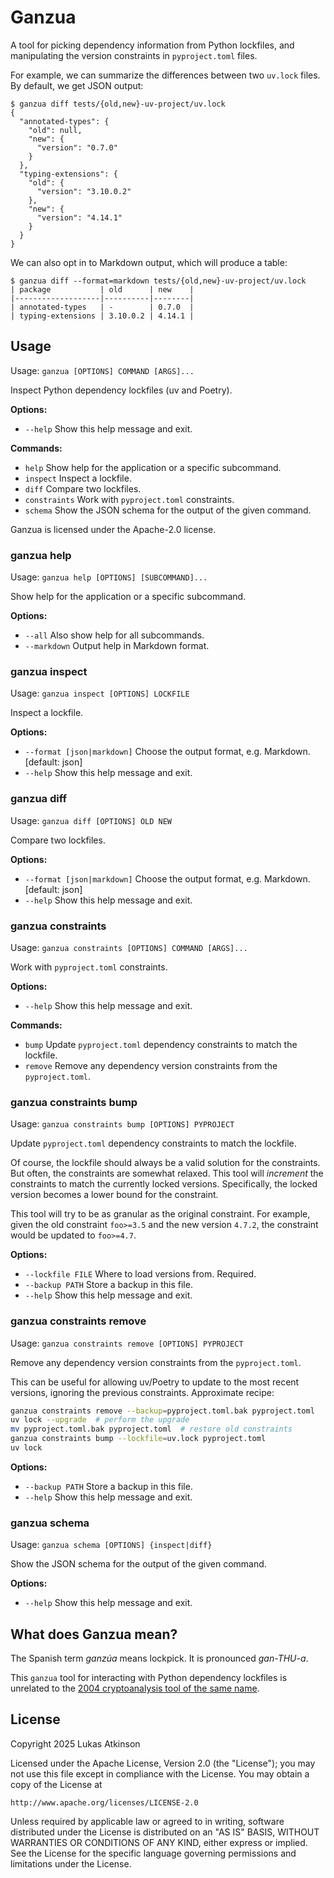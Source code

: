 Ganzua
======

A tool for picking dependency information from Python lockfiles,
and manipulating the version constraints in `pyproject.toml` files.

For example, we can summarize the differences between two `uv.lock` files.
By default, we get JSON output:

```console
$ ganzua diff tests/{old,new}-uv-project/uv.lock
{
  "annotated-types": {
    "old": null,
    "new": {
      "version": "0.7.0"
    }
  },
  "typing-extensions": {
    "old": {
      "version": "3.10.0.2"
    },
    "new": {
      "version": "4.14.1"
    }
  }
}
```

We can also opt in to Markdown output, which will produce a table:

```console
$ ganzua diff --format=markdown tests/{old,new}-uv-project/uv.lock
| package           | old      | new    |
|-------------------|----------|--------|
| annotated-types   | -        | 0.7.0  |
| typing-extensions | 3.10.0.2 | 4.14.1 |
```

## Usage

<!-- begin usage -->

Usage: `ganzua [OPTIONS] COMMAND [ARGS]...`

Inspect Python dependency lockfiles (uv and Poetry).

**Options:**

* `--help`
  Show this help message and exit.

**Commands:**

* `help`
  Show help for the application or a specific subcommand.
* `inspect`
  Inspect a lockfile.
* `diff`
  Compare two lockfiles.
* `constraints`
  Work with `pyproject.toml` constraints.
* `schema`
  Show the JSON schema for the output of the given command.

Ganzua is licensed under the Apache-2.0 license.


### ganzua help

Usage: `ganzua help [OPTIONS] [SUBCOMMAND]...`

Show help for the application or a specific subcommand.

**Options:**

* `--all`
  Also show help for all subcommands.
* `--markdown`
  Output help in Markdown format.


### ganzua inspect

Usage: `ganzua inspect [OPTIONS] LOCKFILE`

Inspect a lockfile.

**Options:**

* `--format [json|markdown]`
  Choose the output format, e.g. Markdown. [default: json]
* `--help`
  Show this help message and exit.


### ganzua diff

Usage: `ganzua diff [OPTIONS] OLD NEW`

Compare two lockfiles.

**Options:**

* `--format [json|markdown]`
  Choose the output format, e.g. Markdown. [default: json]
* `--help`
  Show this help message and exit.


### ganzua constraints

Usage: `ganzua constraints [OPTIONS] COMMAND [ARGS]...`

Work with `pyproject.toml` constraints.

**Options:**

* `--help`
  Show this help message and exit.

**Commands:**

* `bump`
  Update `pyproject.toml` dependency constraints to match the lockfile.
* `remove`
  Remove any dependency version constraints from the `pyproject.toml`.


### ganzua constraints bump

Usage: `ganzua constraints bump [OPTIONS] PYPROJECT`

Update `pyproject.toml` dependency constraints to match the lockfile.

Of course, the lockfile should always be a valid solution for the constraints.
But often, the constraints are somewhat relaxed.
This tool will *increment* the constraints to match the currently locked versions.
Specifically, the locked version becomes a lower bound for the constraint.

This tool will try to be as granular as the original constraint.
For example, given the old constraint `foo>=3.5` and the new version `4.7.2`,
the constraint would be updated to `foo>=4.7`.

**Options:**

* `--lockfile FILE`
  Where to load versions from. Required.
* `--backup PATH`
  Store a backup in this file.
* `--help`
  Show this help message and exit.


### ganzua constraints remove

Usage: `ganzua constraints remove [OPTIONS] PYPROJECT`

Remove any dependency version constraints from the `pyproject.toml`.

This can be useful for allowing uv/Poetry to update to the most recent versions,
ignoring the previous constraints. Approximate recipe:

```bash
ganzua constraints remove --backup=pyproject.toml.bak pyproject.toml
uv lock --upgrade  # perform the upgrade
mv pyproject.toml.bak pyproject.toml  # restore old constraints
ganzua constraints bump --lockfile=uv.lock pyproject.toml
uv lock
```

**Options:**

* `--backup PATH`
  Store a backup in this file.
* `--help`
  Show this help message and exit.


### ganzua schema

Usage: `ganzua schema [OPTIONS] {inspect|diff}`

Show the JSON schema for the output of the given command.

**Options:**

* `--help`
  Show this help message and exit.

<!-- end usage -->

##  What does Ganzua mean?

The Spanish term *ganzúa* means lockpick. It is pronounced *gan-THU-a*.

This `ganzua` tool for interacting with Python dependency lockfiles
is unrelated to the [2004 cryptoanalysis tool of the same name](https://ganzua.sourceforge.net/en/index.html).

## License

Copyright 2025 Lukas Atkinson

Licensed under the Apache License, Version 2.0 (the "License");
you may not use this file except in compliance with the License.
You may obtain a copy of the License at

    http://www.apache.org/licenses/LICENSE-2.0

Unless required by applicable law or agreed to in writing, software
distributed under the License is distributed on an "AS IS" BASIS,
WITHOUT WARRANTIES OR CONDITIONS OF ANY KIND, either express or implied.
See the License for the specific language governing permissions and
limitations under the License.
